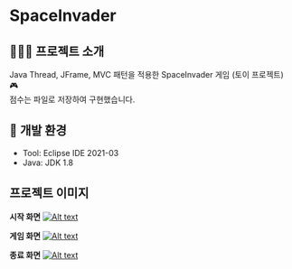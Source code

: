 # SpaceInvader

## 👨🏿‍🏫 프로젝트 소개
Java Thread, JFrame, MVC 패턴을 적용한 SpaceInvader 게임 (토이 프로젝트) 🎮
<br>점수는 파일로 저장하여 구현했습니다.

## 📝 개발 환경
* Tool: Eclipse IDE 2021-03
* Java: JDK 1.8

## 프로젝트 이미지
**시작 화면**
[![Alt text](/D/img/spiStartView.png)](https://github.com/cordingkid/SpaceInvader/issues/2#issue-2238898641)

**게임 화면**
[![Alt text](/D/img/spiIngView.png)](https://github.com/cordingkid/SpaceInvader/issues/1#issue-2238898364)

**종료 화면**
[![Alt text](/D/img/spiEndView.png)](https://github.com/cordingkid/SpaceInvader/issues/3#issue-2238898810)

